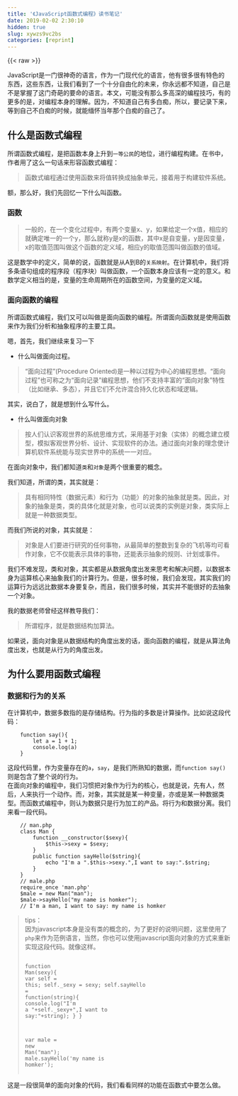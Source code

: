 ```yaml
---
title: '《JavaScript函数式编程》读书笔记' 
date: 2019-02-02 2:30:10
hidden: true
slug: xywzs9vc2bs
categories: [reprint]
---
```


{{< raw >}}

                    
<p>JavaScript是一门很神奇的语言，作为一门现代化的语言，他有很多很有特色的东西，这些东西，让我们看到了一个十分自由化的未来，你永远都不知道，自己是不是掌握了这门奇葩的要命的语言。本文，可能没有那么多高深的编程技巧，有的更多的是，对编程本身的理解。因为，不知道自己有多白痴，所以，要记录下来，等到自己不白痴的时候，就能缅怀当年那个白痴的自己了。</p>
<h2 id="articleHeader0">什么是函数式编程</h2>
<p>所谓函数式编程，是把函数本身上升到<code>一等公民</code>的地位，进行编程构建。在书中，作者用了这么一句话来形容函数式编程：</p>
<blockquote><p>函数式编程通过使用函数来将值转换成抽象单元，接着用于构建软件系统。</p></blockquote>
<p>额，那么好，我们先回忆一下什么叫函数。</p>
<h3 id="articleHeader1">函数</h3>
<blockquote><p>一般的，在一个变化过程中，有两个变量x、y，如果给定一个x值，相应的就确定唯一的一个y，那么就称y是x的函数，其中x是自变量，y是因变量，x的取值范围叫做这个函数的定义域，相应y的取值范围叫做函数的值域。</p></blockquote>
<p>这是数学中的定义，简单的说，函数就是从A到B的<code>关系映射</code>。在计算机中，我们将多条语句组成的程序段（程序块）叫做函数，一个函数本身应该有一定的意义。和数学定义相当的是，变量的生命周期所在的函数空间，为变量的定义域。</p>
<h3 id="articleHeader2">面向函数的编程</h3>
<p>所谓函数式编程，我们又可以叫做是面向函数的编程。所谓面向函数就是使用函数来作为我们分析和抽象程序的主要工具。</p>
<p>嗯，首先，我们继续来复习一下</p>
<ul><li><p>什么叫做面向过程。</p></li></ul>
<blockquote><p>“面向过程”(Procedure Oriented)是一种以过程为中心的编程思想。“面向过程”也可称之为“面向记录”编程思想，他们不支持丰富的“面向对象”特性（比如继承、多态），并且它们不允许混合持久化状态和域逻辑。</p></blockquote>
<p>其实，说白了，就是想到什么写什么。</p>
<ul><li><p>什么叫做面向对象</p></li></ul>
<blockquote><p>按人们认识客观世界的系统思维方式，采用基于对象（实体）的概念建立模型，模拟客观世界分析、设计、实现软件的办法。通过面向对象的理念使计算机软件系统能与现实世界中的系统一一对应。</p></blockquote>
<p>在面向对象中，我们都知道<code>类</code>和<code>对象</code>是两个很重要的概念。</p>
<p>我们知道，所谓的类，其实就是：</p>
<blockquote><p>具有相同特性（数据元素）和行为（功能）的对象的抽象就是类。因此，对象的抽象是类，类的具体化就是对象，也可以说类的实例是对象，类实际上就是一种数据类型。</p></blockquote>
<p>而我们所说的对象，其实就是：</p>
<blockquote><p>对象是人们要进行研究的任何事物，从最简单的整数到复杂的飞机等均可看作对象，它不仅能表示具体的事物，还能表示抽象的规则、计划或事件。</p></blockquote>
<p>我们不难发现，类和对象，其实都是从数据角度出发来思考和解决问题，以数据本身为运算核心来抽象我们的计算行为。但是，很多时候，我们会发现，其实我们的运算行为远远比数据本身要复杂，而且，我们很多时候，其实并不能很好的去抽象一个对象。</p>
<p>我的数据老师曾经这样教导我们：</p>
<blockquote><p>所谓程序，就是数据结构加算法。</p></blockquote>
<p>如果说，面向对象是从数据结构的角度出发的话，面向函数的编程，就是从算法角度出发，也就是从行为的角度出发。</p>
<h2 id="articleHeader3">为什么要用函数式编程</h2>
<h3 id="articleHeader4">数据和行为的关系</h3>
<p>在计算机中，数据多数指的是存储结构。行为指的多数是计算操作。比如说这段代码：</p>
<div class="widget-codetool" style="display:none;">
      <div class="widget-codetool--inner">
      <span class="selectCode code-tool" data-toggle="tooltip" data-placement="top" title="" data-original-title="全选"></span>
      <span type="button" class="copyCode code-tool" data-toggle="tooltip" data-placement="top" data-clipboard-text="    function say(){
        let a = 1 + 1; 
        console.log(a)
    }" title="" data-original-title="复制"></span>
      <span type="button" class="saveToNote code-tool" data-toggle="tooltip" data-placement="top" title="" data-original-title="放进笔记"></span>
      </div>
      </div><pre class="javascript hljs"><code class="javascript">    <span class="hljs-function"><span class="hljs-keyword">function</span> <span class="hljs-title">say</span>(<span class="hljs-params"></span>)</span>{
        <span class="hljs-keyword">let</span> a = <span class="hljs-number">1</span> + <span class="hljs-number">1</span>; 
        <span class="hljs-built_in">console</span>.log(a)
    }</code></pre>
<p>这段代码里，作为变量存在的<code>a</code>，<code>say</code>，是我们所熟知的数据，而<code>function say()</code>则是包含了整个说的行为。<br>在面向对象的编程中，我们习惯把对象作为行为的核心，也就是说，先有人，然后，人来执行一个动作。而，对象，其实就是某一种变量，亦或是某一种数据类型。而函数式编程中，则认为数据只是行为加工的产品。将行为和数据分离。我们来看一段代码。</p>
<div class="widget-codetool" style="display:none;">
      <div class="widget-codetool--inner">
      <span class="selectCode code-tool" data-toggle="tooltip" data-placement="top" title="" data-original-title="全选"></span>
      <span type="button" class="copyCode code-tool" data-toggle="tooltip" data-placement="top" data-clipboard-text="    // man.php
    class Man {
        function __constructor($sexy){
            $this->sexy = $sexy;
        }
        public function sayHello($string){
            echo &quot;I'm a &quot;.$this->sexy.&quot;,I want to say:&quot;.$string;
        }
    }
    // male.php
    require_once 'man.php'
    $male = new Man(&quot;man&quot;);
    $male->sayHello(&quot;my name is homker&quot;);
    // I'm a man, I want to say: my name is homker" title="" data-original-title="复制"></span>
      <span type="button" class="saveToNote code-tool" data-toggle="tooltip" data-placement="top" title="" data-original-title="放进笔记"></span>
      </div>
      </div><pre class="php hljs"><code class="php">    <span class="hljs-comment">// man.php</span>
    <span class="hljs-class"><span class="hljs-keyword">class</span> <span class="hljs-title">Man</span> </span>{
        <span class="hljs-function"><span class="hljs-keyword">function</span> <span class="hljs-title">__constructor</span><span class="hljs-params">($sexy)</span></span>{
            <span class="hljs-keyword">$this</span>-&gt;sexy = $sexy;
        }
        <span class="hljs-keyword">public</span> <span class="hljs-function"><span class="hljs-keyword">function</span> <span class="hljs-title">sayHello</span><span class="hljs-params">($string)</span></span>{
            <span class="hljs-keyword">echo</span> <span class="hljs-string">"I'm a "</span>.<span class="hljs-keyword">$this</span>-&gt;sexy.<span class="hljs-string">",I want to say:"</span>.$string;
        }
    }
    <span class="hljs-comment">// male.php</span>
    <span class="hljs-keyword">require_once</span> <span class="hljs-string">'man.php'</span>
    $male = <span class="hljs-keyword">new</span> Man(<span class="hljs-string">"man"</span>);
    $male-&gt;sayHello(<span class="hljs-string">"my name is homker"</span>);
    <span class="hljs-comment">// I'm a man, I want to say: my name is homker</span></code></pre>
<blockquote>
<p>tips：<br>因为javascript本身是没有类的概念的，为了更好的说明问题，这里使用了<code>php</code>来作为范例语言，当然，你也可以使用javascript面向对象的方式来重新实现这段代码。就像这样。</p>
<div class="widget-codetool" style="display:none;">
      <div class="widget-codetool--inner">
      <span class="selectCode code-tool" data-toggle="tooltip" data-placement="top" title="" data-original-title="全选"></span>
      <span type="button" class="copyCode code-tool" data-toggle="tooltip" data-placement="top" data-clipboard-text="   function Man(sexy){
       var self = this;
       self._sexy = sexy;
       self.sayHello = function(string){
           console.log(&quot;I'm a &quot;+self._sexy+&quot;,I want to say:&quot;+string);
       }
   }

   var male = new Man(&quot;man&quot;);
   male.sayHello('my name is homker');" title="" data-original-title="复制"></span>
      <span type="button" class="saveToNote code-tool" data-toggle="tooltip" data-placement="top" title="" data-original-title="放进笔记"></span>
      </div>
      </div><pre class="javascript hljs"><code class="javascript">   <span class="hljs-function"><span class="hljs-keyword">function</span> <span class="hljs-title">Man</span>(<span class="hljs-params">sexy</span>)</span>{
       <span class="hljs-keyword">var</span> self = <span class="hljs-keyword">this</span>;
       self._sexy = sexy;
       self.sayHello = <span class="hljs-function"><span class="hljs-keyword">function</span>(<span class="hljs-params">string</span>)</span>{
           <span class="hljs-built_in">console</span>.log(<span class="hljs-string">"I'm a "</span>+self._sexy+<span class="hljs-string">",I want to say:"</span>+string);
       }
   }

   <span class="hljs-keyword">var</span> male = <span class="hljs-keyword">new</span> Man(<span class="hljs-string">"man"</span>);
   male.sayHello(<span class="hljs-string">'my name is homker'</span>);</code></pre>
</blockquote>
<p>这是一段很简单的面向对象的代码，我们看看同样的功能在函数式中要怎么做。</p>
<div class="widget-codetool" style="display:none;">
      <div class="widget-codetool--inner">
      <span class="selectCode code-tool" data-toggle="tooltip" data-placement="top" title="" data-original-title="全选"></span>
      <span type="button" class="copyCode code-tool" data-toggle="tooltip" data-placement="top" data-clipboard-text="    function Man(sexy){
        return function(string){
            console.log(&quot;I'm a &quot;+sexy+&quot;,I want to say:&quot;+string);
        }
    }
    
    var sayHello = Man('man');
    sayHello('my name is homker');" title="" data-original-title="复制"></span>
      <span type="button" class="saveToNote code-tool" data-toggle="tooltip" data-placement="top" title="" data-original-title="放进笔记"></span>
      </div>
      </div><pre class="javascript hljs"><code class="javascript">    <span class="hljs-function"><span class="hljs-keyword">function</span> <span class="hljs-title">Man</span>(<span class="hljs-params">sexy</span>)</span>{
        <span class="hljs-keyword">return</span> <span class="hljs-function"><span class="hljs-keyword">function</span>(<span class="hljs-params">string</span>)</span>{
            <span class="hljs-built_in">console</span>.log(<span class="hljs-string">"I'm a "</span>+sexy+<span class="hljs-string">",I want to say:"</span>+string);
        }
    }
    
    <span class="hljs-keyword">var</span> sayHello = Man(<span class="hljs-string">'man'</span>);
    sayHello(<span class="hljs-string">'my name is homker'</span>);</code></pre>
<p>我们会发现，在函数式编程中，我们去除掉了主语。你不知道这个动作是由谁发出的。相比于在面向对象编程中，数据是对象的属性，在函数式编程中，我们并不在乎这个数据的内容是什么，而更在乎其变化。</p>
<blockquote><p>额，当然，严格意义上来说，其实，这个sayHello的原型是Object，在浏览器端，追溯他的原型链，它是挂在window对象下面的。</p></blockquote>
<h3 id="articleHeader5">专注于过程本身</h3>
<p>在实际的开发过程中，我们有的时候很难抽象出一个对象来描述我们到底要做什么，或者说，我们其实并不在乎这堆数据里面的内容是什么，我们要关心的，只是把数据经过加工，得出结果，仅此而已。至于这个数据，到底是用来干什么的，我们其实可以并不用关心。</p>
<h2 id="articleHeader6">如何使用函数式编程</h2>
<p>上面说的都是一些思维上的东西，可能很稚嫩，希望各位大大们能指出其中的错误，切不可吝啬言语。下面就来说说函数式编程的一些具体的东西。</p>
<h3 id="articleHeader7">一等公民</h3>
<p>所谓一等公民，说的是函数本身可以成为代码构成中的任意部分。具体的来说，函数可以具有以下的特点：</p>
<ul>
<li><p>函数可以存储为变量</p></li>
<li><p>函数可以成为数组的一个元素</p></li>
<li><p>函数可以成为对象的成员变量</p></li>
<li><p>函数可以在使用的时被直接创建</p></li>
</ul>
<div class="widget-codetool" style="display:none;">
      <div class="widget-codetool--inner">
      <span class="selectCode code-tool" data-toggle="tooltip" data-placement="top" title="" data-original-title="全选"></span>
      <span type="button" class="copyCode code-tool" data-toggle="tooltip" data-placement="top" data-clipboard-text="    1 + (function(){ return 1 })(); //2" title="" data-original-title="复制"></span>
      <span type="button" class="saveToNote code-tool" data-toggle="tooltip" data-placement="top" title="" data-original-title="放进笔记"></span>
      </div>
      </div><pre class="javascript hljs"><code class="javascript" style="word-break: break-word; white-space: initial;">    <span class="hljs-number">1</span> + (<span class="hljs-function"><span class="hljs-keyword">function</span>(<span class="hljs-params"></span>)</span>{ <span class="hljs-keyword">return</span> <span class="hljs-number">1</span> })(); <span class="hljs-comment">//2</span></code></pre>
<ul>
<li><p>函数可以被作为实参传递</p></li>
<li><p>函数可以被另一个函数返回</p></li>
<li><p>函数可以返回另一个函数</p></li>
<li><p>函数可以作为形参</p></li>
</ul>
<p>相信大家一看就懂了。</p>
<h3 id="articleHeader8">纯函数 （Pure Function）</h3>
<p>在函数式编程中，有一个很重要的概念是纯函数。所谓纯函数就是</p>
<blockquote><p>纯函数（Pure Function）与外界交换数据只有唯一渠道——参数和返回值。其在逻辑上没有副作用</p></blockquote>
<h4>可预见性</h4>
<p>简单的说，就是你输入什么，就输出什么。输入和输出是可预见的。比如说像酱：</p>
<div class="widget-codetool" style="display:none;">
      <div class="widget-codetool--inner">
      <span class="selectCode code-tool" data-toggle="tooltip" data-placement="top" title="" data-original-title="全选"></span>
      <span type="button" class="copyCode code-tool" data-toggle="tooltip" data-placement="top" data-clipboard-text="    function add(x,y){
        x = _.isNumber(x)? x : 0;
        y = _.isNumber(y)? y : 0;
        return x+y;
    }
    
    add(1,2); // 3
    " title="" data-original-title="复制"></span>
      <span type="button" class="saveToNote code-tool" data-toggle="tooltip" data-placement="top" title="" data-original-title="放进笔记"></span>
      </div>
      </div><pre class="javascript hljs"><code class="javascript">    <span class="hljs-function"><span class="hljs-keyword">function</span> <span class="hljs-title">add</span>(<span class="hljs-params">x,y</span>)</span>{
        x = _.isNumber(x)? x : <span class="hljs-number">0</span>;
        y = _.isNumber(y)? y : <span class="hljs-number">0</span>;
        <span class="hljs-keyword">return</span> x+y;
    }
    
    add(<span class="hljs-number">1</span>,<span class="hljs-number">2</span>); <span class="hljs-comment">// 3</span>
    </code></pre>
<p>这样的一个函数，你输入两个变量，你可以很确定的，你得到的一定是两者之和。与之相异的，在javascript编程中很容易出现的，比如说酱：</p>
<div class="widget-codetool" style="display:none;">
      <div class="widget-codetool--inner">
      <span class="selectCode code-tool" data-toggle="tooltip" data-placement="top" title="" data-original-title="全选"></span>
      <span type="button" class="copyCode code-tool" data-toggle="tooltip" data-placement="top" data-clipboard-text="    var x = 10;
    function add10(y){
        return y+x;
    }
    
    add10(1); // 11
    
    x = 11;
    
    add10(1); //12
    " title="" data-original-title="复制"></span>
      <span type="button" class="saveToNote code-tool" data-toggle="tooltip" data-placement="top" title="" data-original-title="放进笔记"></span>
      </div>
      </div><pre class="javascript hljs"><code class="javascript">    <span class="hljs-keyword">var</span> x = <span class="hljs-number">10</span>;
    <span class="hljs-function"><span class="hljs-keyword">function</span> <span class="hljs-title">add10</span>(<span class="hljs-params">y</span>)</span>{
        <span class="hljs-keyword">return</span> y+x;
    }
    
    add10(<span class="hljs-number">1</span>); <span class="hljs-comment">// 11</span>
    
    x = <span class="hljs-number">11</span>;
    
    add10(<span class="hljs-number">1</span>); <span class="hljs-comment">//12</span>
    </code></pre>
<p>对于这个函数而言，函数本身是不可控的，如果外部的x发生改变，函数的返回值也随之会发生改变。那么如果想避免，应该怎么写呢：</p>
<div class="widget-codetool" style="display:none;">
      <div class="widget-codetool--inner">
      <span class="selectCode code-tool" data-toggle="tooltip" data-placement="top" title="" data-original-title="全选"></span>
      <span type="button" class="copyCode code-tool" data-toggle="tooltip" data-placement="top" data-clipboard-text="    function add(x){
        return function(y){
            return x+y;
        }
    }
    
    var add10 = add(10);
    
    add10(1); //11
    " title="" data-original-title="复制"></span>
      <span type="button" class="saveToNote code-tool" data-toggle="tooltip" data-placement="top" title="" data-original-title="放进笔记"></span>
      </div>
      </div><pre class="javascript hljs"><code class="javascript">    <span class="hljs-function"><span class="hljs-keyword">function</span> <span class="hljs-title">add</span>(<span class="hljs-params">x</span>)</span>{
        <span class="hljs-keyword">return</span> <span class="hljs-function"><span class="hljs-keyword">function</span>(<span class="hljs-params">y</span>)</span>{
            <span class="hljs-keyword">return</span> x+y;
        }
    }
    
    <span class="hljs-keyword">var</span> add10 = add(<span class="hljs-number">10</span>);
    
    add10(<span class="hljs-number">1</span>); <span class="hljs-comment">//11</span>
    </code></pre>
<p>这个时候，将函数所需的变量闭包在函数体的内部，函数的运算是不依赖于外界的变量的，你输入什么，就一定会输出什么。</p>
<h4>完整性</h4>
<p>为了实现函数的可控性，要保证，函数本省是完整的。函数的完整表现在，函数的运行不依赖于外界的环境变量。同时，函数的逻辑是完整的。比如说，酱：</p>
<div class="widget-codetool" style="display:none;">
      <div class="widget-codetool--inner">
      <span class="selectCode code-tool" data-toggle="tooltip" data-placement="top" title="" data-original-title="全选"></span>
      <span type="button" class="copyCode code-tool" data-toggle="tooltip" data-placement="top" data-clipboard-text="    <!DOCTYPE html>
    <html>
        <head>
            <title>a demo</title>
            <link herf=&quot;path/to/style&quot; rel=&quot;stylesheet&quot; />
            <script src=&quot;path/to/jq&quot;></script>
        </head>
        <body>
            <div class=“container”>
                <span id=&quot;display&quot;></span>
                <button id=&quot;getJson&quot;>获取数据</button>
            </div>
            <script type=&quot;appliaction/javascript&quot;>
                ;(function(){
                    $('#getJson').addEventListener('click',function(){
                        $.get('path/to/json',function(json){
                            $('#display').text(json);
                        })
                    },false)
                })()
            </script>
        </body>
    </html>" title="" data-original-title="复制"></span>
      <span type="button" class="saveToNote code-tool" data-toggle="tooltip" data-placement="top" title="" data-original-title="放进笔记"></span>
      </div>
      </div><pre class="javascript hljs"><code class="javascript">    &lt;!DOCTYPE html&gt;
    <span class="xml"><span class="hljs-tag">&lt;<span class="hljs-name">html</span>&gt;</span>
        <span class="hljs-tag">&lt;<span class="hljs-name">head</span>&gt;</span>
            <span class="hljs-tag">&lt;<span class="hljs-name">title</span>&gt;</span>a demo<span class="hljs-tag">&lt;/<span class="hljs-name">title</span>&gt;</span>
            <span class="hljs-tag">&lt;<span class="hljs-name">link</span> <span class="hljs-attr">herf</span>=<span class="hljs-string">"path/to/style"</span> <span class="hljs-attr">rel</span>=<span class="hljs-string">"stylesheet"</span> /&gt;</span>
            <span class="hljs-tag">&lt;<span class="hljs-name">script</span> <span class="hljs-attr">src</span>=<span class="hljs-string">"path/to/jq"</span>&gt;</span><span class="undefined"></span><span class="hljs-tag">&lt;/<span class="hljs-name">script</span>&gt;</span>
        <span class="hljs-tag">&lt;/<span class="hljs-name">head</span>&gt;</span>
        <span class="hljs-tag">&lt;<span class="hljs-name">body</span>&gt;</span>
            <span class="hljs-tag">&lt;<span class="hljs-name">div</span> <span class="hljs-attr">class</span>=<span class="hljs-string">“container”</span>&gt;</span>
                <span class="hljs-tag">&lt;<span class="hljs-name">span</span> <span class="hljs-attr">id</span>=<span class="hljs-string">"display"</span>&gt;</span><span class="hljs-tag">&lt;/<span class="hljs-name">span</span>&gt;</span>
                <span class="hljs-tag">&lt;<span class="hljs-name">button</span> <span class="hljs-attr">id</span>=<span class="hljs-string">"getJson"</span>&gt;</span>获取数据<span class="hljs-tag">&lt;/<span class="hljs-name">button</span>&gt;</span>
            <span class="hljs-tag">&lt;/<span class="hljs-name">div</span>&gt;</span>
            <span class="hljs-tag">&lt;<span class="hljs-name">script</span> <span class="hljs-attr">type</span>=<span class="hljs-string">"appliaction/javascript"</span>&gt;</span><span class="javascript">
                ;(<span class="hljs-function"><span class="hljs-keyword">function</span>(<span class="hljs-params"></span>)</span>{
                    $(<span class="hljs-string">'#getJson'</span>).addEventListener(<span class="hljs-string">'click'</span>,<span class="hljs-function"><span class="hljs-keyword">function</span>(<span class="hljs-params"></span>)</span>{
                        $.get(<span class="hljs-string">'path/to/json'</span>,<span class="hljs-function"><span class="hljs-keyword">function</span>(<span class="hljs-params">json</span>)</span>{
                            $(<span class="hljs-string">'#display'</span>).text(json);
                        })
                    },<span class="hljs-literal">false</span>)
                })()
            </span><span class="hljs-tag">&lt;/<span class="hljs-name">script</span>&gt;</span>
        <span class="hljs-tag">&lt;/<span class="hljs-name">body</span>&gt;</span>
    <span class="hljs-tag">&lt;/<span class="hljs-name">html</span>&gt;</span></span></code></pre>
<p>上面是我们经常写的方式，当然啦，如果框架复杂一点，可能会多一点回调嵌套。但是，逻辑不出于此。但是呢，如果要函数完整，应该酱，额，我就写重要的部分啦：</p>
<div class="widget-codetool" style="display:none;">
      <div class="widget-codetool--inner">
      <span class="selectCode code-tool" data-toggle="tooltip" data-placement="top" title="" data-original-title="全选"></span>
      <span type="button" class="copyCode code-tool" data-toggle="tooltip" data-placement="top" data-clipboard-text="    var getJson = function(url,params){
        return $.getJson(url,params);
    }
    
    var display = function(text){
        $('#display').text(text)
    }
    
    var getJsonClickHandle = function(){
        getJson('url',{}).done(display)
    }
    
    var init = function(){
        $('#getJson').click(getJsonClickHandle);
    }
    
    
    init();
        " title="" data-original-title="复制"></span>
      <span type="button" class="saveToNote code-tool" data-toggle="tooltip" data-placement="top" title="" data-original-title="放进笔记"></span>
      </div>
      </div><pre class="javascript hljs"><code class="javascript">    <span class="hljs-keyword">var</span> getJson = <span class="hljs-function"><span class="hljs-keyword">function</span>(<span class="hljs-params">url,params</span>)</span>{
        <span class="hljs-keyword">return</span> $.getJson(url,params);
    }
    
    <span class="hljs-keyword">var</span> display = <span class="hljs-function"><span class="hljs-keyword">function</span>(<span class="hljs-params">text</span>)</span>{
        $(<span class="hljs-string">'#display'</span>).text(text)
    }
    
    <span class="hljs-keyword">var</span> getJsonClickHandle = <span class="hljs-function"><span class="hljs-keyword">function</span>(<span class="hljs-params"></span>)</span>{
        getJson(<span class="hljs-string">'url'</span>,{}).done(display)
    }
    
    <span class="hljs-keyword">var</span> init = <span class="hljs-function"><span class="hljs-keyword">function</span>(<span class="hljs-params"></span>)</span>{
        $(<span class="hljs-string">'#getJson'</span>).click(getJsonClickHandle);
    }
    
    
    init();
        </code></pre>
<p>这时候，我们抽象了整个行为。</p>
<p>点击 -&gt; 获取数据 -&gt; 显示数据。</p>
<p>酱，我们把每个行为转换成了一个单独的函数行为。这样的，每一个函数都是单独的行为，可以很好的扩展和复制到其他地方。</p>
<p>同时，我们也引出了一个纯函数很重要的部分。</p>
<h4>可测试</h4>
<p>我们发现，当函数功能变的单一的时候，我们可以很清晰的知道函数输入什么，输出什么的时候，我们发现，这个代码的可测试性，得到了很大的提高。还是用上面的两段代码，前者，根本不知道怎么去写测试，或者说，就是错了，你也不知道哪里错的，因为，所有的逻辑被各种匿名函数包裹了，很难很快的定位到问题的所在，后者，则容易了很多。</p>
<h3 id="articleHeader9">可组合（compose）</h3>
<p>当函数纯化之后，有一个很鲜明的特点是，这个函数变的可以组合了。我们可以像堆乐高积木一样，把各个我们要用的函数堆起来变成一个更大得函数体。比如说酱：</p>
<blockquote><p>使用了underscore.js；</p></blockquote>
<div class="widget-codetool" style="display:none;">
      <div class="widget-codetool--inner">
      <span class="selectCode code-tool" data-toggle="tooltip" data-placement="top" title="" data-original-title="全选"></span>
      <span type="button" class="copyCode code-tool" data-toggle="tooltip" data-placement="top" data-clipboard-text="    function checker(){
        var validators = _.toArray(arguments);
        return function(obj){
            return _.reducer(validators,function(err,check){
                if(check(obj)){
                    return errs;
                }else{
                    return _.chain(errs).push(check.message).value();
                }
            },[])
        }
    }
    
    function validator(message,fun){
        var f = function(){
            return fun.apply(fun,arguments);
        };
        f['message'] = message;
        return f;
    }
    
    function hasKeys(){
        var KEYS = _.toArray(arguments);
        
        var fun = function(obj){
            return _.every(KEYS,function(key){
                return _.has(obj,key);
            });
        };
        
        fun.message = KEYS.concat([&quot;，this key is valid&quot;]).join(&quot; &quot;);
        return fun;
    }
    
    var checkCommand = checker(hasKeys('msg','type'));
    
    checkCommand({}); // msg type , this key is valid
    " title="" data-original-title="复制"></span>
      <span type="button" class="saveToNote code-tool" data-toggle="tooltip" data-placement="top" title="" data-original-title="放进笔记"></span>
      </div>
      </div><pre class="javascript hljs"><code class="javascript">    <span class="hljs-function"><span class="hljs-keyword">function</span> <span class="hljs-title">checker</span>(<span class="hljs-params"></span>)</span>{
        <span class="hljs-keyword">var</span> validators = _.toArray(<span class="hljs-built_in">arguments</span>);
        <span class="hljs-keyword">return</span> <span class="hljs-function"><span class="hljs-keyword">function</span>(<span class="hljs-params">obj</span>)</span>{
            <span class="hljs-keyword">return</span> _.reducer(validators,<span class="hljs-function"><span class="hljs-keyword">function</span>(<span class="hljs-params">err,check</span>)</span>{
                <span class="hljs-keyword">if</span>(check(obj)){
                    <span class="hljs-keyword">return</span> errs;
                }<span class="hljs-keyword">else</span>{
                    <span class="hljs-keyword">return</span> _.chain(errs).push(check.message).value();
                }
            },[])
        }
    }
    
    <span class="hljs-function"><span class="hljs-keyword">function</span> <span class="hljs-title">validator</span>(<span class="hljs-params">message,fun</span>)</span>{
        <span class="hljs-keyword">var</span> f = <span class="hljs-function"><span class="hljs-keyword">function</span>(<span class="hljs-params"></span>)</span>{
            <span class="hljs-keyword">return</span> fun.apply(fun,<span class="hljs-built_in">arguments</span>);
        };
        f[<span class="hljs-string">'message'</span>] = message;
        <span class="hljs-keyword">return</span> f;
    }
    
    <span class="hljs-function"><span class="hljs-keyword">function</span> <span class="hljs-title">hasKeys</span>(<span class="hljs-params"></span>)</span>{
        <span class="hljs-keyword">var</span> KEYS = _.toArray(<span class="hljs-built_in">arguments</span>);
        
        <span class="hljs-keyword">var</span> fun = <span class="hljs-function"><span class="hljs-keyword">function</span>(<span class="hljs-params">obj</span>)</span>{
            <span class="hljs-keyword">return</span> _.every(KEYS,<span class="hljs-function"><span class="hljs-keyword">function</span>(<span class="hljs-params">key</span>)</span>{
                <span class="hljs-keyword">return</span> _.has(obj,key);
            });
        };
        
        fun.message = KEYS.concat([<span class="hljs-string">"，this key is valid"</span>]).join(<span class="hljs-string">" "</span>);
        <span class="hljs-keyword">return</span> fun;
    }
    
    <span class="hljs-keyword">var</span> checkCommand = checker(hasKeys(<span class="hljs-string">'msg'</span>,<span class="hljs-string">'type'</span>));
    
    checkCommand({}); <span class="hljs-comment">// msg type , this key is valid</span>
    </code></pre>
<p><code>checkCommand</code>就是我们最后组合出来的可以进行校验的大城堡了，而且这个城堡可以定制化哦，甚至必要的时候，可以动态定制化。</p>
<h3 id="articleHeader10">高阶函数（high-order function）</h3>
<p>高阶函数是函数式编程中，很重要的部分，我们先来看看它是怎么定义的。作为一个高阶函数，他要满足以下定义：</p>
<ul>
<li><p>高阶函数一定是一等公民</p></li>
<li><p>以一个函数为参数</p></li>
<li><p>同时返回一个函数作为函数的返回值</p></li>
</ul>
<p>举一个简单的例子：</p>
<div class="widget-codetool" style="display:none;">
      <div class="widget-codetool--inner">
      <span class="selectCode code-tool" data-toggle="tooltip" data-placement="top" title="" data-original-title="全选"></span>
      <span type="button" class="copyCode code-tool" data-toggle="tooltip" data-placement="top" data-clipboard-text="    var aFunc = (function(callback){
        return function(){
            callback&amp;&amp;callback();
        }
    })(function(){ console.log(&quot;I am a high-order function&quot;) });
    
    aFunc();// I am a high-order function;
    " title="" data-original-title="复制"></span>
      <span type="button" class="saveToNote code-tool" data-toggle="tooltip" data-placement="top" title="" data-original-title="放进笔记"></span>
      </div>
      </div><pre class="javascript hljs"><code class="javascript">    <span class="hljs-keyword">var</span> aFunc = (<span class="hljs-function"><span class="hljs-keyword">function</span>(<span class="hljs-params">callback</span>)</span>{
        <span class="hljs-keyword">return</span> <span class="hljs-function"><span class="hljs-keyword">function</span>(<span class="hljs-params"></span>)</span>{
            callback&amp;&amp;callback();
        }
    })(<span class="hljs-function"><span class="hljs-keyword">function</span>(<span class="hljs-params"></span>)</span>{ <span class="hljs-built_in">console</span>.log(<span class="hljs-string">"I am a high-order function"</span>) });
    
    aFunc();<span class="hljs-comment">// I am a high-order function;</span>
    </code></pre>
<p>额，呵呵，这个例子比较无聊哈，我们看个更有意思的例子：</p>
<div class="widget-codetool" style="display:none;">
      <div class="widget-codetool--inner">
      <span class="selectCode code-tool" data-toggle="tooltip" data-placement="top" title="" data-original-title="全选"></span>
      <span type="button" class="copyCode code-tool" data-toggle="tooltip" data-placement="top" data-clipboard-text="    function calc(x){
        return function(y){
            return function(method){
                method&amp;&amp;method(x)(y);
            }
        }
    }
    function add(x){
        return function(y){
            console.log(x+y);
        }
    }
    calc(1)(2)(add)；//3" title="" data-original-title="复制"></span>
      <span type="button" class="saveToNote code-tool" data-toggle="tooltip" data-placement="top" title="" data-original-title="放进笔记"></span>
      </div>
      </div><pre class="javascript hljs"><code class="javascript">    <span class="hljs-function"><span class="hljs-keyword">function</span> <span class="hljs-title">calc</span>(<span class="hljs-params">x</span>)</span>{
        <span class="hljs-keyword">return</span> <span class="hljs-function"><span class="hljs-keyword">function</span>(<span class="hljs-params">y</span>)</span>{
            <span class="hljs-keyword">return</span> <span class="hljs-function"><span class="hljs-keyword">function</span>(<span class="hljs-params">method</span>)</span>{
                method&amp;&amp;method(x)(y);
            }
        }
    }
    <span class="hljs-function"><span class="hljs-keyword">function</span> <span class="hljs-title">add</span>(<span class="hljs-params">x</span>)</span>{
        <span class="hljs-keyword">return</span> <span class="hljs-function"><span class="hljs-keyword">function</span>(<span class="hljs-params">y</span>)</span>{
            <span class="hljs-built_in">console</span>.log(x+y);
        }
    }
    calc(<span class="hljs-number">1</span>)(<span class="hljs-number">2</span>)(add)；<span class="hljs-comment">//3</span></code></pre>
<p>当然，你再无聊点，非要写成这样，也不是不可以。</p>
<div class="widget-codetool" style="display:none;">
      <div class="widget-codetool--inner">
      <span class="selectCode code-tool" data-toggle="tooltip" data-placement="top" title="" data-original-title="全选"></span>
      <span type="button" class="copyCode code-tool" data-toggle="tooltip" data-placement="top" data-clipboard-text="    function calc(x){
        return function(method){
            return function(y){
                method&amp;&amp;method(x)(y);
            }
        }
    }
    calc(1)(add)(2);" title="" data-original-title="复制"></span>
      <span type="button" class="saveToNote code-tool" data-toggle="tooltip" data-placement="top" title="" data-original-title="放进笔记"></span>
      </div>
      </div><pre class="javascript hljs"><code class="javascript">    <span class="hljs-function"><span class="hljs-keyword">function</span> <span class="hljs-title">calc</span>(<span class="hljs-params">x</span>)</span>{
        <span class="hljs-keyword">return</span> <span class="hljs-function"><span class="hljs-keyword">function</span>(<span class="hljs-params">method</span>)</span>{
            <span class="hljs-keyword">return</span> <span class="hljs-function"><span class="hljs-keyword">function</span>(<span class="hljs-params">y</span>)</span>{
                method&amp;&amp;method(x)(y);
            }
        }
    }
    calc(<span class="hljs-number">1</span>)(add)(<span class="hljs-number">2</span>);</code></pre>
<p>其中的<code>add</code>方法是可自定义的。你可以把它换成任何一个你想要的函数。</p>
<h4>柯理化函数（curry）</h4>
<p>柯理化函数，是函数编程中很重要的一个方法。嗯，我们先来看看定义：</p>
<blockquote><p>只传递给函数一部分参数来调用它，让它返回一个函数去处理剩下的参数。</p></blockquote>
<p>上文的<code>add</code>,<code>calc</code>都是柯理化的函数。<br>在平时的使用中，我们经常如此使用之：</p>
<blockquote><ul>
<li><p>接收一个函数</p></li>
<li><p>返回一个只接收一个参数的函数</p></li>
</ul></blockquote>
<p>柯理化函数的定义是函数式编程的基础，我们通过返回一个闭包的方式来使得函数参数变的可以捕捉，可以传递，可以保存。同时也使得，函数的行为变的可以分离，可以组合。</p>
<h5>柯理方向</h5>
<p>嗯，我们知道运算符是有方向的，函数组合的大函数也是一样的。比如说，下面两个函数就不一样：</p>
<div class="widget-codetool" style="display:none;">
      <div class="widget-codetool--inner">
      <span class="selectCode code-tool" data-toggle="tooltip" data-placement="top" title="" data-original-title="全选"></span>
      <span type="button" class="copyCode code-tool" data-toggle="tooltip" data-placement="top" data-clipboard-text="    var leftdiv(x){
        return function(y){
            return x/y;
        }
    }
    
    var rightdiv(x){
        return function(y){
            return y/x;
        }
    }
    " title="" data-original-title="复制"></span>
      <span type="button" class="saveToNote code-tool" data-toggle="tooltip" data-placement="top" title="" data-original-title="放进笔记"></span>
      </div>
      </div><pre class="javascript hljs"><code class="javascript">    <span class="hljs-keyword">var</span> leftdiv(x){
        <span class="hljs-keyword">return</span> <span class="hljs-function"><span class="hljs-keyword">function</span>(<span class="hljs-params">y</span>)</span>{
            <span class="hljs-keyword">return</span> x/y;
        }
    }
    
    <span class="hljs-keyword">var</span> rightdiv(x){
        <span class="hljs-keyword">return</span> <span class="hljs-function"><span class="hljs-keyword">function</span>(<span class="hljs-params">y</span>)</span>{
            <span class="hljs-keyword">return</span> y/x;
        }
    }
    </code></pre>
<h4>部分引用</h4>
<p>我们说到柯理化的函数可以保存参数,或者说成是保留运算场景。比如说我们在上文举的<code>add</code>函数：</p>
<div class="widget-codetool" style="display:none;">
      <div class="widget-codetool--inner">
      <span class="selectCode code-tool" data-toggle="tooltip" data-placement="top" title="" data-original-title="全选"></span>
      <span type="button" class="copyCode code-tool" data-toggle="tooltip" data-placement="top" data-clipboard-text="    var add10 = add(10);
    add10(1);//11" title="" data-original-title="复制"></span>
      <span type="button" class="saveToNote code-tool" data-toggle="tooltip" data-placement="top" title="" data-original-title="放进笔记"></span>
      </div>
      </div><pre class="javascript hljs"><code class="javascript">    <span class="hljs-keyword">var</span> add10 = add(<span class="hljs-number">10</span>);
    add10(<span class="hljs-number">1</span>);<span class="hljs-comment">//11</span></code></pre>
<p>其中的add10就是部分引用，<code>add10</code>这个函数保留了上一次函数调用时的运算场景，当下一个参数进来的时候，它能够继续运行，并给出结果。这样的好处是什么呢，我们可以实现核心运算的前置条件校验。</p>
<p>比如说酱：</p>
<div class="widget-codetool" style="display:none;">
      <div class="widget-codetool--inner">
      <span class="selectCode code-tool" data-toggle="tooltip" data-placement="top" title="" data-original-title="全选"></span>
      <span type="button" class="copyCode code-tool" data-toggle="tooltip" data-placement="top" data-clipboard-text="    var add = function(x){
        if(!isNumber(x)) throw Error(' x must be a num');
        return function(y){
            if(!isNumber(y)) throw Error(' y must be a num');
            return function(){
                return x+y;
            }
        }
    }
    " title="" data-original-title="复制"></span>
      <span type="button" class="saveToNote code-tool" data-toggle="tooltip" data-placement="top" title="" data-original-title="放进笔记"></span>
      </div>
      </div><pre class="javascript hljs"><code class="javascript">    <span class="hljs-keyword">var</span> add = <span class="hljs-function"><span class="hljs-keyword">function</span>(<span class="hljs-params">x</span>)</span>{
        <span class="hljs-keyword">if</span>(!isNumber(x)) <span class="hljs-keyword">throw</span> <span class="hljs-built_in">Error</span>(<span class="hljs-string">' x must be a num'</span>);
        <span class="hljs-keyword">return</span> <span class="hljs-function"><span class="hljs-keyword">function</span>(<span class="hljs-params">y</span>)</span>{
            <span class="hljs-keyword">if</span>(!isNumber(y)) <span class="hljs-keyword">throw</span> <span class="hljs-built_in">Error</span>(<span class="hljs-string">' y must be a num'</span>);
            <span class="hljs-keyword">return</span> <span class="hljs-function"><span class="hljs-keyword">function</span>(<span class="hljs-params"></span>)</span>{
                <span class="hljs-keyword">return</span> x+y;
            }
        }
    }
    </code></pre>
<p>我们在每一次的调用的时候，我们顺便做了输入参数的校验，当最后函数执行的时候，我们可以确保，最后的函数执行是可靠的，也就是该函数是纯的。</p>
<h4>组合</h4>
<p>上文在说纯函数的时候，我们就已经说到了组合了，这里，我们再强调的地方是组合函数的<code>管道</code>特性。就是把上一个函数的值作为下一个函数的参数。<br>就像酱：</p>
<div class="widget-codetool" style="display:none;">
      <div class="widget-codetool--inner">
      <span class="selectCode code-tool" data-toggle="tooltip" data-placement="top" title="" data-original-title="全选"></span>
      <span type="button" class="copyCode code-tool" data-toggle="tooltip" data-placement="top" data-clipboard-text="    var compose = function(f,g){
        return function(x){
            return f(g(x));
        }
    }" title="" data-original-title="复制"></span>
      <span type="button" class="saveToNote code-tool" data-toggle="tooltip" data-placement="top" title="" data-original-title="放进笔记"></span>
      </div>
      </div><pre class="javascript hljs"><code class="javascript">    <span class="hljs-keyword">var</span> compose = <span class="hljs-function"><span class="hljs-keyword">function</span>(<span class="hljs-params">f,g</span>)</span>{
        <span class="hljs-keyword">return</span> <span class="hljs-function"><span class="hljs-keyword">function</span>(<span class="hljs-params">x</span>)</span>{
            <span class="hljs-keyword">return</span> f(g(x));
        }
    }</code></pre>
<h3 id="articleHeader11">基于流的编程</h3>
<p>其实，对于函数式编程，我们总结其技巧的时候，发现，其功能是围绕于：</p>
<ul>
<li><p>用函数传递函数</p></li>
<li><p>用函数构造函数</p></li>
<li><p>用函数调用函数</p></li>
</ul>
<p>而这三个综合在一起，使得函数式编程能够实现基于数据流或者控制流。</p>
<h4>链式编程</h4>
<p>这个我们都很熟悉啦，jquery就是这样干的，通过返回一个自身来实现链式调用。就像酱：</p>
<div class="widget-codetool" style="display:none;">
      <div class="widget-codetool--inner">
      <span class="selectCode code-tool" data-toggle="tooltip" data-placement="top" title="" data-original-title="全选"></span>
      <span type="button" class="copyCode code-tool" data-toggle="tooltip" data-placement="top" data-clipboard-text="    
    $.prototype.next(){
        //do something
        return this;
    }
    
    $('li').next().next();
    
    " title="" data-original-title="复制"></span>
      <span type="button" class="saveToNote code-tool" data-toggle="tooltip" data-placement="top" title="" data-original-title="放进笔记"></span>
      </div>
      </div><pre class="javascript hljs"><code class="javascript">    
    $.prototype.next(){
        <span class="hljs-comment">//do something</span>
        <span class="hljs-keyword">return</span> <span class="hljs-keyword">this</span>;
    }
    
    $(<span class="hljs-string">'li'</span>).next().next();
    
    </code></pre>
<h4>promise</h4>
<p>这个其实单独拿出来，写一本书。所以这里就不详细说了。例子的话，上文也有举<code>getJson</code>，这里就不举了。</p>
<p>链式编程和promise能更好的，让我们按照数据处理的阶段去处理函数，在开始的进行参数校验，在加工的时候，进行数据的加工，在最后的时候，进行函数的显示。</p>
<h2 id="articleHeader12">总结</h2>
<p>其实，这本翻来覆去的看了好几遍，一直想做一个总结，但是并不能做的出来。因为，我们很容易发现，在实际的操作过程中，我们或多或少的都使用了函数式编程的一部分，我们或多或少的都在践行函数式编程的理论，但是，如果说，我们的代码就是使用函数式编程的时候，我们又会发现，我们的代码中，有很大一部分的逻辑，实在是没办法使用函数式编程进行处理。所以，后面有了响应式编程RXJs,通过订阅和发布模式来实现队列化的事件调度和资源分配，但是在实际使用过程中，要想很快的将代码转化成函数式编程，需要对行为逻辑有很深刻的理解和抽象，对步骤的分解，对函数的分解，对行为的分解，这个才是函数式编程中最难的部分，如何去思考你的数据发生了什么变化，你的状态发生了什么变化，去管理你的数据和你的状态。</p>

                
{{< /raw >}}

# 版权声明
本文资源来源互联网，仅供学习研究使用，版权归该资源的合法拥有者所有，

本文仅用于学习、研究和交流目的。转载请注明出处、完整链接以及原作者。

原作者若认为本站侵犯了您的版权，请联系我们，我们会立即删除！

## 原文标题
《JavaScript函数式编程》读书笔记

## 原文链接
[https://segmentfault.com/a/1190000007185920](https://segmentfault.com/a/1190000007185920)

